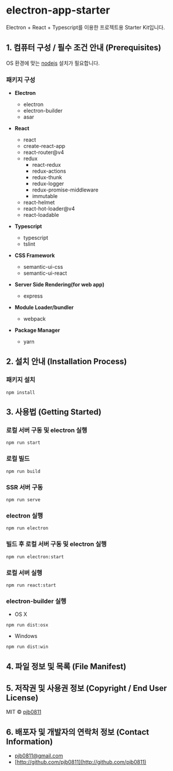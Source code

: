 # electron-app-starter
Electron + React + Typescript를 이용한 프로젝트용 Starter Kit입니다.

## 1. 컴퓨터 구성 / 필수 조건 안내 (Prerequisites)
OS 환경에 맞는 [nodejs](https://nodejs.org/ko/) 설치가 필요합니다.

### 패키지 구성
- **Electron**
  - electron
  - electron-builder
  - asar

- **React**
  - react
  - create-react-app
  - react-router@v4
  - redux
    - react-redux
    - redux-actions
    - redux-thunk
    - redux-logger
    - redux-promise-middleware
    - immutable
  - react-helmet
  - react-hot-loader@v4
  - react-loadable

- **Typescript**
  - typescript
  - tslint

- **CSS Framework**
  - semantic-ui-css
  - semantic-ui-react

- **Server Side Rendering(for web app)**
  - express

- **Module Loader/bundler**
  - webpack

- **Package Manager**
  - yarn

## 2. 설치 안내 (Installation Process)

### 패키지 설치
```
npm install
```

## 3. 사용법 (Getting Started)
### 로컬 서버 구동 및 electron 실행
```
npm run start
```
### 로컬 빌드
```
npm run build
```
### SSR 서버 구동
```
npm run serve
```
### electron 실행
```
npm run electron
```
### 빌드 후 로컬 서버 구동 및 electron 실행
```
npm run electron:start
```
### 로컬 서버 실행
```
npm run react:start
```
### electron-builder 실행
- OS X
```
npm run dist:osx
```
- Windows
```
npm run dist:win
```

## 4. 파일 정보 및 목록 (File Manifest)
## 5. 저작권 및 사용권 정보 (Copyright / End User License)
MIT © [pjb0811](http://github.com/pjb0811)
## 6. 배포자 및 개발자의 연락처 정보 (Contact Information)
- [pjb0811@gmail.com](mailto:pjb0811@gmail.com)
- [http://github.com/pjb0811](http://github.com/pjb0811)
<!--
## 7. 알려진 버그 (Known Issues)
## 8. 문제 발생에 대한 해결책 (Troubleshooting)
## 9. 크레딧 (Credit)
## 10. 업데이트 정보 (Change Log)
-->

